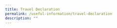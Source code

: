```yaml
---
title: Travel Declaration
permalink: /useful-information/travel-declaration
description: ""
---
```



